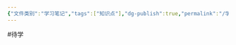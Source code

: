 ```yaml
---
{"文件类别":"学习笔记","tags":["知识点"],"dg-publish":true,"permalink":"/学习笔记studyup/知识点cheese/名股实债/","dgPassFrontmatter":true,"noteIcon":"","created":"2024-10-17T08:58:32.438+08:00","updated":"2024-10-17T08:58:35.531+08:00"}
---
```


#待学